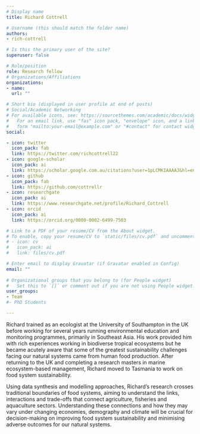 ```yaml
---
# Display name
title: Richard Cottrell

# Username (this should match the folder name)
authors:
- rich-cottrell

# Is this the primary user of the site?
superuser: false

# Role/position
role: Research fellow
# Organizations/Affiliations
organizations:
- name: 
  url: ""

# Short bio (displayed in user profile at end of posts)
# Social/Academic Networking
# For available icons, see: https://sourcethemes.com/academic/docs/widgets/#icons
#   For an email link, use "fas" icon pack, "envelope" icon, and a link in the
#   form "mailto:your-email@example.com" or "#contact" for contact widget.
social:

- icon: twitter
  icon_pack: fab
  link: https://twitter.com/richcottrell22
- icon: google-scholar
  icon_pack: ai
  link: https://scholar.google.com.au/citations?user=1pLCMKIAAAAJ&hl=en
- icon: github
  icon_pack: fab
  link: https://github.com/cottrellr
- icon: researchgate
  icon_pack: ai
  link: https://www.researchgate.net/profile/Richard_Cottrell
- icon: orcid
  icon_pack: ai
  link: https://orcid.org/0000-0002-6499-7503

# Link to a PDF of your resume/CV from the About widget.
# To enable, copy your resume/CV to `static/files/cv.pdf` and uncomment the lines below.  
# - icon: cv
#   icon_pack: ai
#   link: files/cv.pdf

# Enter email to display Gravatar (if Gravatar enabled in Config)
email: ""
  
# Organizational groups that you belong to (for People widget)
#   Set this to `[]` or comment out if you are not using People widget.  
user_groups:
- Team
#- PhD Students

---
```


Richard trained as an ecologist at the University of Southampton in the UK before working for several years running environmental education and monitoring programmes, primarily in Southeast Asia. His work provided him with rich experiences working in biodiverse tropical ecosystems but he became acutely aware that some of the greatest sustainability challenges facing our natural systems came from human food production. After returning to the UK and completing a research masters in marine ecosystem-based management, Richard moved to Tasmania to work on food system sustainability.

Using data synthesis and modelling approaches, Richard’s research crosses traditional boundaries of food systems, aiming to understand the links, interactions and trade-offs that connect agriculture, fisheries and aquaculture sectors. Understanding these connections and how they may vary under changing economies, demography and climate will be crucial for decision-making on improving food system sustainability and minimising adverse outcomes for our natural systems.
